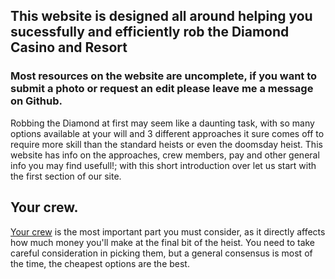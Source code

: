 ## This website is designed all around helping you sucessfully and efficiently rob the Diamond Casino and Resort

### Most resources on the website are uncomplete, if you want to submit a photo or request an edit please leave me a message on Github.

Robbing the Diamond at first may seem like a daunting task, with so many options available at your will and 3 different approaches it sure comes off to require more skill than the standard heists or even the doomsday heist. This website has info on the approaches, crew members, pay and other general info you may find usefull!; with this short introduction over let us start with the first section of our site.

## Your crew.

[Your crew](https://reddey.github.io/dchelp/crew) is the most important part you must consider, as it directly affects how much money you'll make at the final bit of the heist. You need to take careful consideration in picking them, but a general consensus is most of the time, the cheapest options are the best.

